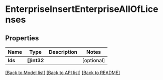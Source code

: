 # EnterpriseInsertEnterpriseAllOfLicenses

## Properties

Name | Type | Description | Notes
------------ | ------------- | ------------- | -------------
**Ids** | **[]int32** |  | [optional] 

[[Back to Model list]](../README.md#documentation-for-models) [[Back to API list]](../README.md#documentation-for-api-endpoints) [[Back to README]](../README.md)


